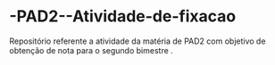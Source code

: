 # -PAD2--Atividade-de-fixacao
Repositório referente a atividade da matéria de PAD2 com objetivo de obtenção de nota para o segundo bimestre .
